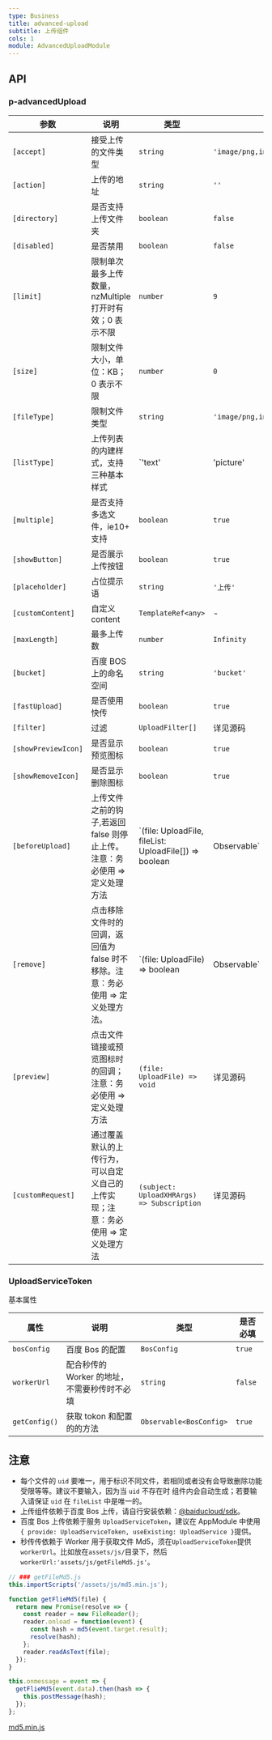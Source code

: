 ```yaml
---
type: Business
title: advanced-upload
subtitle: 上传组件
cols: 1
module: AdvancedUploadModule
---
```


## API

### p-advancedUpload

| 参数                | 说明                                                                             | 类型                                                                          | 默认值                                       |
| ------------------- | -------------------------------------------------------------------------------- | ----------------------------------------------------------------------------- | -------------------------------------------- |
| `[accept]`          | 接受上传的文件类型                                                               | `string`                                                                      | `'image/png,image/jpeg,image/gif,image/bmp'` |
| `[action]`          | 上传的地址                                                                       | `string`                                                                      | `''`                                         |
| `[directory]`       | 是否支持上传文件夹                                                               | `boolean`                                                                     | `false`                                      |
| `[disabled]`        | 是否禁用                                                                         | `boolean`                                                                     | `false`                                      |
| `[limit]`           | 限制单次最多上传数量，nzMultiple 打开时有效；0 表示不限                          | `number`                                                                      | `9`                                          |
| `[size]`            | 限制文件大小，单位：KB；0 表示不限                                               | `number`                                                                      | `0`                                          |
| `[fileType]`        | 限制文件类型                                                                     | `string`                                                                      | `'image/png,image/jpeg,image/gif,image/bmp'` |
| `[listType]`        | 上传列表的内建样式，支持三种基本样式                                             | `'text' | 'picture' | 'picture-card' = 'picture-card'`                        | `'picture-card'`                             |
| `[multiple]`        | 是否支持多选文件，ie10+ 支持                                                     | `boolean`                                                                     | `true`                                       |
| `[showButton]`      | 是否展示上传按钮                                                                 | `boolean`                                                                     | `true`                                       |
| `[placeholder]`     | 占位提示语                                                                       | `string`                                                                      | `'上传'`                                     |
| `[customContent]`   | 自定义 content                                                                   | `TemplateRef<any>`                                                            | -                                            |
| `[maxLength]`       | 最多上传数                                                                       | `number`                                                                      | `Infinity`                                   |
| `[bucket]`          | 百度 BOS 上的命名空间                                                            | `string`                                                                      | `'bucket'`                                   |
| `[fastUpload]`      | 是否使用快传                                                                     | `boolean`                                                                     | `true`                                       |
| `[filter]`          | 过滤                                                                             | `UploadFilter[]`                                                              | 详见源码                                     |
| `[showPreviewIcon]` | 是否显示预览图标                                                                 | `boolean`                                                                     | `true`                                       |
| `[showRemoveIcon]`  | 是否显示删除图标                                                                 | `boolean`                                                                     | `true`                                       |
| `[beforeUpload]`    | 上传文件之前的钩子,若返回 false 则停止上传。注意：务必使用 => 定义处理方法       | `(file: UploadFile, fileList: UploadFile[]) => boolean | Observable<boolean>` | -                                            |
| `[remove]`          | 点击移除文件时的回调，返回值为 false 时不移除。注意：务必使用 => 定义处理方法。  | `(file: UploadFile) => boolean | Observable<boolean>`                         | -                                            |
| `[preview]`         | 点击文件链接或预览图标时的回调；注意：务必使用 => 定义处理方法                   | `(file: UploadFile) => void`                                                  | 详见源码                                     |
| `[customRequest]`   | 通过覆盖默认的上传行为，可以自定义自己的上传实现；注意：务必使用 => 定义处理方法 | `(subject: UploadXHRArgs) => Subscription`                                    | 详见源码                                     |

### UploadServiceToken

基本属性

| 属性          | 说明                                         | 类型                    | 是否必填 |
| ------------- | -------------------------------------------- | ----------------------- | -------- |
| `bosConfig`   | 百度 Bos 的配置                              | `BosConfig`             | `true`   |
| `workerUrl`   | 配合秒传的 Worker 的地址，不需要秒传时不必填 | `string`                | `false`  |
| `getConfig()` | 获取 tokon 和配置的的方法                    | `Observable<BosConfig>` | `true`   |

## 注意

- 每个文件的 `uid` 要唯一，用于标识不同文件，若相同或者没有会导致删除功能受限等等。建议不要输入，因为当 `uid` 不存在时 组件内会自动生成；若要输入请保证 `uid` 在 `fileList` 中是唯一的。
- 上传组件依赖于百度 Bos 上传，请自行安装依赖：[@baiducloud/sdk](https://cloud.baidu.com/doc/BOS/s/Djwvyrhiw/ '安装SDK')。
- 百度 Bos 上传依赖于服务 `UploadServiceToken`，建议在 AppModule 中使用`{ provide: UploadServiceToken, useExisting: UploadService }`提供。
- 秒传传依赖于 Worker 用于获取文件 Md5，须在`UploadServiceToken`提供 `workerUrl`。比如放在`assets/js/`目录下，然后`workerUrl:'assets/js/getFileMd5.js'`。

```javascript
// ### getFileMd5.js
this.importScripts('/assets/js/md5.min.js');

function getFlieMd5(file) {
  return new Promise(resolve => {
    const reader = new FileReader();
    reader.onload = function(event) {
      const hash = md5(event.target.result);
      resolve(hash);
    };
    reader.readAsText(file);
  });
}

this.onmessage = event => {
  getFlieMd5(event.data).then(hash => {
    this.postMessage(hash);
  });
};
```

[md5.min.js](https://github.com/1ziton/pixelmon/tree/master/src/assets/js/md5.min.js 'md5.min.js')
